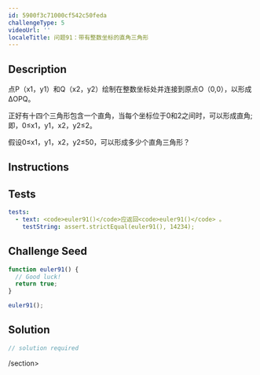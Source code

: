 ```yaml
---
id: 5900f3c71000cf542c50feda
challengeType: 5
videoUrl: ''
localeTitle: 问题91：带有整数坐标的直角三角形
---
```


## Description
<section id="description">点P（x1，y1）和Q（x2，y2）绘制在整数坐标处并连接到原点O（0,0），以形成ΔOPQ。 <p>正好有十四个三角形包含一个直角，当每个坐标位于0和2之间时，可以形成直角;即，0≤x1，y1，x2，y2≤2。 </p><p>假设0≤x1，y1，x2，y2≤50，可以形成多少个直角三角形？ </p></section>

## Instructions
<section id="instructions">
</section>

## Tests
<section id='tests'>

```yml
tests:
  - text: <code>euler91()</code>应返回<code>euler91()</code> 。
    testString: assert.strictEqual(euler91(), 14234);

```

</section>

## Challenge Seed
<section id='challengeSeed'>

<div id='js-seed'>

```js
function euler91() {
  // Good luck!
  return true;
}

euler91();

```

</div>



</section>

## Solution
<section id='solution'>

```js
// solution required
```

/section>
